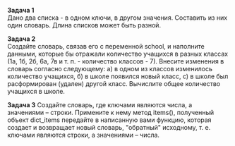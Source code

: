 **Задача 1** <br>
Дано два списка - в одном ключи, в другом значения. Составить из них один словарь. Длина списков может быть разной.


**Задача 2**<br>
Создайте словарь, связав его с переменной school, и наполните данными, которые бы отражали количество учащихся в разных классах (1а, 1б, 2б, 6а, 7в и т. п. - количество классов - 7). Внесите изменения в словарь согласно следующему: а) в одном из классов изменилось количество учащихся, б) в школе появился новый класс, с) в школе был расформирован (удален) другой класс. Вычислите общее количество учащихся в школе.


**Задача 3**
Создайте словарь, где ключами являются числа, а значениями – строки. Примените к нему метод items(), полученный объект dict_items передайте в написанную вами функцию, которая создает и возвращает новый словарь, "обратный" исходному, т. е. ключами являются строки, а значениями – числа.
